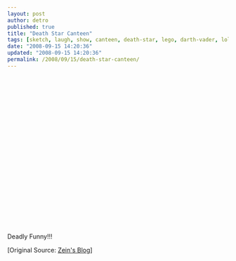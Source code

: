 ```yaml
---
layout: post
author: detro
published: true
title: "Death Star Canteen"
tags: [sketch, laugh, show, canteen, death-star, lego, darth-vader, lol, curiosity, english, fun, star-wars, stop-motion]
date: "2008-09-15 14:20:36"
updated: "2008-09-15 14:20:36"
permalink: /2008/09/15/death-star-canteen/
---
```


<div align="center">
<object width="425" height="344"><param name="movie" value="http://www.youtube.com/v/Sv5iEK-IEzw&hl=en&fs=1&color1=0x2b405b&color2=0x6b8ab6"></param><param name="allowFullScreen" value="true"></param><embed src="http://www.youtube.com/v/Sv5iEK-IEzw&hl=en&fs=1&color1=0x2b405b&color2=0x6b8ab6" type="application/x-shockwave-flash" allowfullscreen="true" width="425" height="344"></embed></object>
</div>

Deadly Funny!!!

[Original Source: <a href="http://www.azein.com/blog/2008/08/26/star-wars-comedy/">Zein's Blog</a>] 
